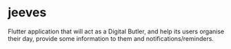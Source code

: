 # jeeves
Flutter application that will act as a Digital Butler, and help its users organise their day, provide some information to them and notifications/reminders.
